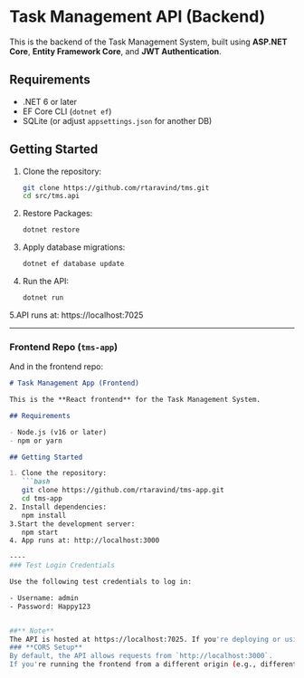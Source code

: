# Task Management API (Backend)

This is the backend of the Task Management System, built using **ASP.NET Core**, **Entity Framework Core**, and **JWT Authentication**.

## Requirements
- .NET 6 or later
- EF Core CLI (`dotnet ef`)
- SQLite (or adjust `appsettings.json` for another DB)

## Getting Started

1. Clone the repository:
   ```bash
   git clone https://github.com/rtaravind/tms.git
   cd src/tms.api

2. Restore Packages:
     ```bash
     dotnet restore
3. Apply database migrations:
   ```bash
   dotnet ef database update
4. Run the API:
   ```bash
   dotnet run
5.API runs at: https://localhost:7025


---

### **Frontend Repo (`tms-app`)**

And in the frontend repo:

```md
# Task Management App (Frontend)

This is the **React frontend** for the Task Management System.

## Requirements

- Node.js (v16 or later)
- npm or yarn

## Getting Started

1. Clone the repository:
   ```bash
   git clone https://github.com/rtaravind/tms-app.git
   cd tms-app
2. Install dependencies:
   npm install
3.Start the development server:
   npm start
4. App runs at: http://localhost:3000

----
### Test Login Credentials

Use the following test credentials to log in:

- Username: admin
- Password: Happy123


##** Note**
The API is hosted at https://localhost:7025. If you're deploying or using a different port/IP, make sure to reflect that in the frontend configuration.
### **CORS Setup**
By default, the API allows requests from `http://localhost:3000`.
If you're running the frontend from a different origin (e.g., different port or IP), update the CORS policy in `Program.cs`

     
   
